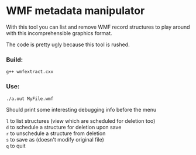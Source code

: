 # WMF metadata manipulator

With this tool you can list and remove WMF record structures to play around with this incomprehensible graphics format.

The code is pretty ugly because this tool is rushed.

### Build:
`g++ wmfextract.cxx`

### Use:
`./a.out MyFile.wmf`

Should print some interesting debugging info before the menu

`l` to list structures (view which are scheduled for deletion too)    
`d` to schedule a structure for deletion upon save    
`r` to unschedule a structure from deletion    
`s` to save as (doesn't modify original file)    
`q` to quit    